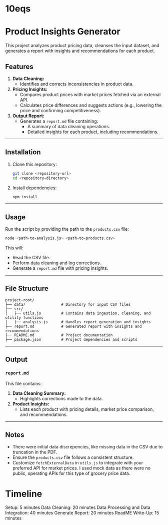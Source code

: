 # 10eqs

# Product Insights Generator

This project analyzes product pricing data, cleanses the input dataset, and generates a report with insights and recommendations for each product.

## Features

1. **Data Cleaning:**
   - Identifies and corrects inconsistencies in product data.
2. **Pricing Insights:**
   - Compares product prices with market prices fetched via an external API.
   - Calculates price differences and suggests actions (e.g., lowering the price and confirming competitiveness).
3. **Output Report:**
   - Generates a `report.md` file containing:
     - A summary of data cleaning operations.
     - Detailed insights for each product, including recommendations.

---

## Installation

1. Clone this repository:
   ```bash
   git clone <repository-url>
   cd <repository-directory>
   ```
2. Install dependencies:
   ```bash
   npm install
   ```

---

## Usage

Run the script by providing the path to the `products.csv` file:
```bash
node <path-to-analysis.js> <path-to-products.csv>
```

This will:
- Read the CSV file.
- Perform data cleaning and log corrections.
- Generate a `report.md` file with pricing insights.

---

## File Structure

```plaintext
project-root/
├── data/                # Directory for input CSV files
├── src/
│   ├── utils.js         # Contains data ingestion, cleaning, and utility functions
│   ├── analysis.js      # Handles report generation and insights
├── report.md            # Generated report with insights and recommendations
├── README.md            # Project documentation
├── package.json         # Project dependencies and scripts
```

---

## Output

### `report.md`

This file contains:
1. **Data Cleaning Summary:**
   - Highlights corrections made to the data.
2. **Product Insights:**
   - Lists each product with pricing details, market price comparison, and recommendations.

---

## Notes

- There were initial data discrepencies, like missing data in the CSV due to truncation in the PDF.
- Ensure the `products.csv` file follows a consistent structure.
- Customize `fetchExternalData` in `utils.js` to integrate with your preferred API for market prices. I used mock data as there were no public, operating APIs for this type of grocery price data.

# Timeline

Setup: 5 minutes
Data Cleaning: 20 minutes
Data Processing and Data Integration: 40 minutes
Generate Report: 20 minutes
ReadME Write-Up: 15 minutes
